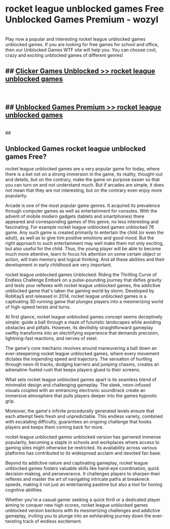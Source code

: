 # rocket league unblocked games  Free Unblocked Games Premium - wozyl <br>
<br>
Play now a popular and interesting rocket league unblocked games unblocked games. If you are looking for free games for school and office, then our Unblocked Games WTF site will help you. You can choose cool, crazy and exciting unblocked games of different genres!


## ##  [Clicker Games Unblocked >> rocket league unblocked games](http://freeplayer.one?title=rocket_league_unblocked_games&ref=UGames)
  <br>

##  ## [Unblocked Games Premium >> rocket league unblocked games](http://freeplayer.one?title=rocket_league_unblocked_games&ref=UGames)
  <br>
  ##



## Unblocked Games rocket league unblocked games Free?

rocket league unblocked games are a very popular game for today, where there is a bet not on a strong immersion in the game, its reality, thought-out and details, but on the contrary, make the game on purpose easier so that you can turn on and not understand much. But if arcades are simple, it does not mean that they are not interesting, but on the contrary even enjoy more popularity.

Arcade is one of the most popular game genres. It acquired its prevalence through computer games as well as entertainment for consoles. With the advent of mobile modern gadgets (tablets and smartphones) there appeared and corresponding games of this genre, no less interesting and fascinating. For example rocket league unblocked games unblocked 76 game. Any such game is created primarily to entertain the child (or even the adult), as well as to give him positive emotions and good mood. But the right approach to such entertainment may well make them not only exciting, but also useful for the child. Thus, the young player will be able to become much more attentive, learn to focus his attention on some certain object or action, will train memory and logical thinking. And all these abilities and their development in early childhood are very important.

rocket league unblocked games Unblocked: Riding the Thrilling Curve of Endless Challenge
Embark on a pulse-pounding journey that defies gravity and tests your reflexes with rocket league unblocked games, the addictive unblocked game that's taken the gaming world by storm. Developed by RobKayS and released in 2014, rocket league unblocked games is a captivating 3D running game that plunges players into a mesmerizing world of high-speed twists and turns.

At first glance, rocket league unblocked games concept seems deceptively simple: guide a ball through a maze of futuristic landscapes while avoiding obstacles and pitfalls. However, its devilishly straightforward gameplay swiftly transforms into an electrifying experience that demands precision, lightning-fast reactions, and nerves of steel.

The game's core mechanic revolves around maneuvering a ball down an ever-steepening rocket league unblocked games, where every movement dictates the impending speed and trajectory. The sensation of hurtling through neon-lit tracks, dodging barriers and jumping chasms, creates an adrenaline-fueled rush that keeps players glued to their screens.

What sets rocket league unblocked games apart is its seamless blend of minimalist design and challenging gameplay. The sleek, neon-infused visuals coupled with an entrancing electronic soundtrack create an immersive atmosphere that pulls players deeper into the games hypnotic grip.

Moreover, the game's infinite procedurally generated levels ensure that each attempt feels fresh and unpredictable. This endless variety, combined with escalating difficulty, guarantees an ongoing challenge that hooks players and keeps them coming back for more.

rocket league unblocked games unblocked version has garnered immense popularity, becoming a staple in schools and workplaces where access to gaming sites might otherwise be restricted. Its availability across various platforms has contributed to its widespread acclaim and devoted fan base.

Beyond its addictive nature and captivating gameplay, rocket league unblocked games fosters valuable skills like hand-eye coordination, quick decision-making, and perseverance. It challenges players to sharpen their reflexes and master the art of navigating intricate paths at breakneck speeds, making it not just an entertaining pastime but also a tool for honing cognitive abilities.

Whether you're a casual gamer seeking a quick thrill or a dedicated player aiming to conquer new high scores, rocket league unblocked games unblocked version beckons with its mesmerizing challenges and addictive gameplay, inviting you to plunge into an exhilarating journey down the ever-twisting track of endless excitement.